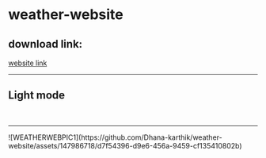 # weather-website

<h2> download link:</h2>
<a href="https://655f57b99cde310a91a65e31--tubular-pika-3e6c43.netlify.app/">website link</a>
<br><hr>
<h2>Light mode</h2>
<br><hr>
![WEATHERWEBPIC1](https://github.com/Dhana-karthik/weather-website/assets/147986718/d7f54396-d9e6-456a-9459-cf135410802b)
